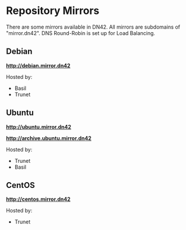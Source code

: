 # Repository Mirrors

There are some mirrors available in DN42. All mirrors are subdomains of "mirror.dn42". DNS Round-Robin is set up for Load Balancing.

## Debian

**http://debian.mirror.dn42**

Hosted by:
* Basil
* Trunet


## Ubuntu
**http://ubuntu.mirror.dn42** 

**http://archive.ubuntu.mirror.dn42**

Hosted by:
* Trunet
* Basil

## CentOS
**http://centos.mirror.dn42**

Hosted by:
* Trunet